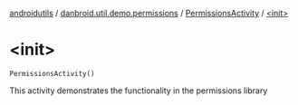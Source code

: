 [androidutils](../../index.md) / [danbroid.util.demo.permissions](../index.md) / [PermissionsActivity](index.md) / [&lt;init&gt;](./-init-.md)

# &lt;init&gt;

`PermissionsActivity()`

This activity demonstrates the functionality in the permissions library

